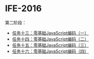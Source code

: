 # IFE-2016
第二阶段：<br/>
* [任务十三：零基础JavaScript编码（一）](https://yangrenmu.github.io/IFE-2016/第二阶段/task13/index.html "task13")
* [任务十四：零基础JavaScript编码（二）](https://yangrenmu.github.io/IFE-2016/第二阶段/task14/index.html "task14")
* [任务十五：零基础JavaScript编码（三）](https://yangrenmu.github.io/IFE-2016/第二阶段/task15/index.html "task15")
* [任务十六：零基础JavaScript编码（四）](https://yangrenmu.github.io/IFE-2016/第二阶段/task16/index.html "task16")


